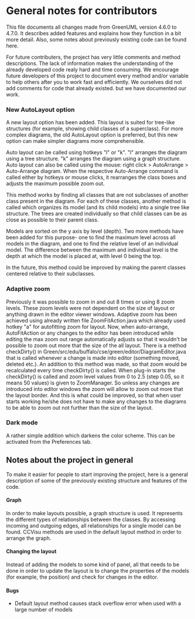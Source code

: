 ﻿
# General notes for contributors

This file documents all changes made from GreenUML version 4.6.0 to 4.7.0. It describes added features and explains how they function in a bit more detail. Also, some notes about previously existing code can be found here.

For future contributers, the project has very little comments and method descriptions. The lack of information makes the understanding of the already developed code realy hard and time consuming. We encourage future developers of this project to document every method and/or variable to help others after you to work fast and efficiently. We ourselves did not add comments for code that already existed. but we have documented our work.



### New AutoLayout option

A new layout option has been added. This layout is suited for tree-like structures (for example, showing child classes of a superclass). For more complex diagrams, the old AutoLayout option is preferred, but this new option can make simpler diagrams more comprehensible.

Auto layout can be called using hotkeys "l" or "k". "l" arranges the diagram using a tree structure. "k" arranges the diagram using a graph structure. Auto layout can also be called using the mouse: right click > AutoArrange > Auto-Arrange diagram.
When the respective Auto-Arrange command is called either by hotkeys or mouse clicks, it rearranges the class boxes and adjusts the maximum possible zoom out.

This method works by finding all classes that are not subclasses of another class present in the diagram. For each of these classes, another method is called which organizes its model (and its child models) into a single tree like structure. The trees are created individually so that child classes can be as close as possible to their parent class.

Models are sorted on the y axis by level (depth). Two more methods have been added for this purpose- one to find the maximum level across all models in the diagram, and one to find the relative level of an individual model. The difference between the maximum and individual level is the depth at which the model is placed at, with level 0 being the top.

In the future, this method could be improved by making the parent classes centered relative to their subclasses.


### Adaptive zoom

Previously it was possible to zoom in and out 8 times or using 8 zoom levels. These zoom levels were not dependent on the size of layout or anything drawn in the editor viewer windows.
Adaptive zoom has been achieved using already written file ZoomFitAction.java which already used hotkey "a" for autofitting zoom for layout. Now, when auto-arrange, AutoFitAction or any changes to the editor has been introduced while editing the max zoom out range automatically adjusts so that it wouldn't be possible to zoom out more that the size of the all layout. There is a method checkDirty() in Green/src/edu/buffalo/cse/green/editor/DiagramEditor.java that is called whenever a change is made into editor (something moved, deleted etc.). An addition to this method was made, so that zoom would be recalculated every time checkDirty() is called.
When plug-in starts the checkDirty() is called and zoom level values from 0 to 2.5 (step 0.05, so it means 50 values) is given to ZoomManager. So unless any changes are introduced into editor windows the zoom will allow to zoom out more that the layout border. And this is what could be improved, so that when user starts working he/she does not have to make any changes to the diagrams to be able to zoom out not further than the size of the layout.


### Dark mode

A rather simple addition which darkens the color scheme. This can be activated from the Preferences tab.


## Notes about the project in general

To make it easier for people to start improving the project, here is a general description of some of the previously existing structure and features of the code.


#### Graph

In order to make layouts possible, a graph structure is used. It represents the different types of relationships between the classes. By accessing incoming and outgoing edges, all relationships for a single model can be found.
CCVisu methods are used in the default layout method in order to arrange the graph.


#### Changing the layout

Instead of adding the models to some kind of panel, all that needs to be done in order to update the layout is to change the properties of the models (for example, the position) and check for changes in the editor.


#### Bugs

 - Default layout method causes stack overflow error when used with a large number of models
